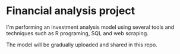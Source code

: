 # Financial analysis project

I'm performing an investment analysis model using several tools and techniques such as R programing, SQL and web scraping.

The model will be gradually uploaded and shared in this repo.

